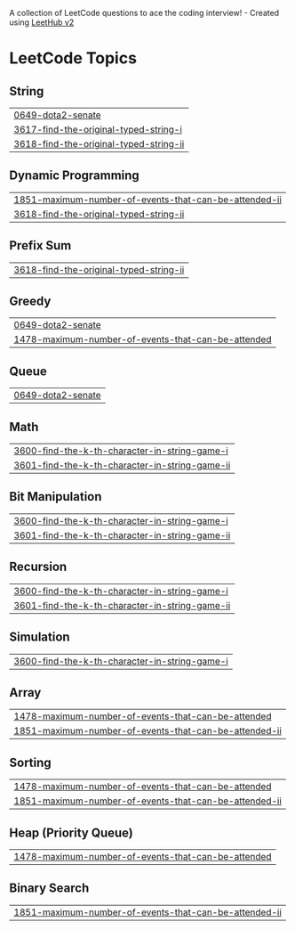 A collection of LeetCode questions to ace the coding interview! - Created using [LeetHub v2](https://github.com/arunbhardwaj/LeetHub-2.0)
<!---LeetCode Topics Start-->
# LeetCode Topics
## String
|  |
| ------- |
| [0649-dota2-senate](https://github.com/NaeemAbdullahAkram/LeetCode_July_25/tree/master/0649-dota2-senate) |
| [3617-find-the-original-typed-string-i](https://github.com/NaeemAbdullahAkram/LeetCode_July_25/tree/master/3617-find-the-original-typed-string-i) |
| [3618-find-the-original-typed-string-ii](https://github.com/NaeemAbdullahAkram/LeetCode_July_25/tree/master/3618-find-the-original-typed-string-ii) |
## Dynamic Programming
|  |
| ------- |
| [1851-maximum-number-of-events-that-can-be-attended-ii](https://github.com/NaeemAbdullahAkram/LeetCode_July_25/tree/master/1851-maximum-number-of-events-that-can-be-attended-ii) |
| [3618-find-the-original-typed-string-ii](https://github.com/NaeemAbdullahAkram/LeetCode_July_25/tree/master/3618-find-the-original-typed-string-ii) |
## Prefix Sum
|  |
| ------- |
| [3618-find-the-original-typed-string-ii](https://github.com/NaeemAbdullahAkram/LeetCode_July_25/tree/master/3618-find-the-original-typed-string-ii) |
## Greedy
|  |
| ------- |
| [0649-dota2-senate](https://github.com/NaeemAbdullahAkram/LeetCode_July_25/tree/master/0649-dota2-senate) |
| [1478-maximum-number-of-events-that-can-be-attended](https://github.com/NaeemAbdullahAkram/LeetCode_July_25/tree/master/1478-maximum-number-of-events-that-can-be-attended) |
## Queue
|  |
| ------- |
| [0649-dota2-senate](https://github.com/NaeemAbdullahAkram/LeetCode_July_25/tree/master/0649-dota2-senate) |
## Math
|  |
| ------- |
| [3600-find-the-k-th-character-in-string-game-i](https://github.com/NaeemAbdullahAkram/LeetCode_July_25/tree/master/3600-find-the-k-th-character-in-string-game-i) |
| [3601-find-the-k-th-character-in-string-game-ii](https://github.com/NaeemAbdullahAkram/LeetCode_July_25/tree/master/3601-find-the-k-th-character-in-string-game-ii) |
## Bit Manipulation
|  |
| ------- |
| [3600-find-the-k-th-character-in-string-game-i](https://github.com/NaeemAbdullahAkram/LeetCode_July_25/tree/master/3600-find-the-k-th-character-in-string-game-i) |
| [3601-find-the-k-th-character-in-string-game-ii](https://github.com/NaeemAbdullahAkram/LeetCode_July_25/tree/master/3601-find-the-k-th-character-in-string-game-ii) |
## Recursion
|  |
| ------- |
| [3600-find-the-k-th-character-in-string-game-i](https://github.com/NaeemAbdullahAkram/LeetCode_July_25/tree/master/3600-find-the-k-th-character-in-string-game-i) |
| [3601-find-the-k-th-character-in-string-game-ii](https://github.com/NaeemAbdullahAkram/LeetCode_July_25/tree/master/3601-find-the-k-th-character-in-string-game-ii) |
## Simulation
|  |
| ------- |
| [3600-find-the-k-th-character-in-string-game-i](https://github.com/NaeemAbdullahAkram/LeetCode_July_25/tree/master/3600-find-the-k-th-character-in-string-game-i) |
## Array
|  |
| ------- |
| [1478-maximum-number-of-events-that-can-be-attended](https://github.com/NaeemAbdullahAkram/LeetCode_July_25/tree/master/1478-maximum-number-of-events-that-can-be-attended) |
| [1851-maximum-number-of-events-that-can-be-attended-ii](https://github.com/NaeemAbdullahAkram/LeetCode_July_25/tree/master/1851-maximum-number-of-events-that-can-be-attended-ii) |
## Sorting
|  |
| ------- |
| [1478-maximum-number-of-events-that-can-be-attended](https://github.com/NaeemAbdullahAkram/LeetCode_July_25/tree/master/1478-maximum-number-of-events-that-can-be-attended) |
| [1851-maximum-number-of-events-that-can-be-attended-ii](https://github.com/NaeemAbdullahAkram/LeetCode_July_25/tree/master/1851-maximum-number-of-events-that-can-be-attended-ii) |
## Heap (Priority Queue)
|  |
| ------- |
| [1478-maximum-number-of-events-that-can-be-attended](https://github.com/NaeemAbdullahAkram/LeetCode_July_25/tree/master/1478-maximum-number-of-events-that-can-be-attended) |
## Binary Search
|  |
| ------- |
| [1851-maximum-number-of-events-that-can-be-attended-ii](https://github.com/NaeemAbdullahAkram/LeetCode_July_25/tree/master/1851-maximum-number-of-events-that-can-be-attended-ii) |
<!---LeetCode Topics End-->